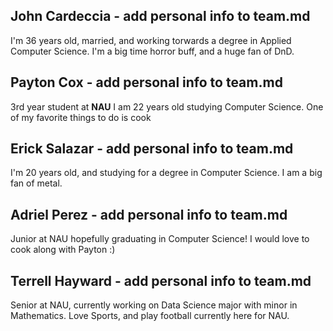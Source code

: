 ## John Cardeccia - add personal info to team.md
I'm 36 years old, married, and working torwards a degree in Applied Computer Science.  I'm a big time horror buff, and a huge fan of DnD.

## Payton Cox - add personal info to team.md
3rd year student at **NAU** I am 22 years old studying Computer Science.
One of my favorite things to do is cook

## Erick Salazar - add personal info to team.md
I'm 20 years old, and studying for a degree in Computer Science. I am a big fan of metal.

## Adriel Perez - add personal info to team.md
Junior at NAU hopefully graduating in Computer Science! I would love to cook along with Payton :)

## Terrell Hayward - add personal info to team.md
Senior at NAU, currently working on Data Science major with minor in Mathematics.
Love Sports, and play football currently here for NAU.
